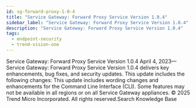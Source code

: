 ```yaml
---
id: sg-forward-proxy-1-0-4
title: "Service Gateway: Forward Proxy Service Version 1.0.4"
sidebar_label: "Service Gateway: Forward Proxy Service Version 1.0.4"
description: "Service Gateway: Forward Proxy Service Version 1.0.4"
tags:
  - endpoint-security
  - trend-vision-one
---
```


 Service Gateway: Forward Proxy Service Version 1.0.4 April 4, 2023—Service Gateway: Forward Proxy Service Version 1.0.4 delivers key enhancements, bug fixes, and security updates. This update includes the following changes: This update includes wording changes and enhancements for the Command Line Interface (CLI). Some features may not be available in all regions or on all Service Gateway appliances. © 2025 Trend Micro Incorporated. All rights reserved.Search Knowledge Base